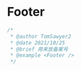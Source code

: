 # Footer

```js
/*
 * @author TomSawyer2
 * @date 2021/10/25
 * @brief 用来放备案号
 * @example <Footer />
 */
```
